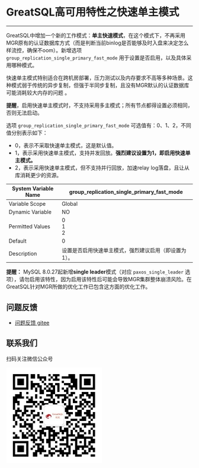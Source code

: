 # GreatSQL高可用特性之快速单主模式
---

GreatSQL中增加一个新的工作模式：**单主快速模式**，在这个模式下，不再采用MGR原有的认证数据库方式（而是判断当前binlog是否能够及时入盘来决定怎么样流控，确保不oom）。新增选项 `group_replication_single_primary_fast_mode` 用于设置是否启用，以及具体采用哪种模式。

快速单主模式特别适合在跨机房部署，压力测试以及内存要求不高等多种场景。这种模式弱于传统的异步复制，但强于半同步复制，且没有MGR默认的认证数据库可能消耗较大内存的问题
。

**提醒**，启用快速单主模式时，不支持采用多主模式；所有节点都得设置必须相同，否则无法启动。

选项 `group_replication_single_primary_fast_mode` 可选值有：0、1、2，不同值分别表示如下：
- 0，表示不采取快速单主模式，这是默认值。
- 1，表示采用快速单主模式，支持并发回放。**强烈建议设置为1，即启用快速单主模式。**
- 2，表示采用快速单主模式，但不支持并行回放，加速relay log落盘，且让从库消耗更少的资源。

| System Variable Name    | group_replication_single_primary_fast_mode |
| --- | --- |
| Variable Scope    | Global |
| Dynamic Variable    | NO |
| Permitted Values |    0<br/>1<br/>2 |
| Default    | 0 |
| Description    | 设置是否启用快速单主模式，强烈建议启用（即设置为1）。|

**提醒：** MySQL 8.0.27起新增**single leader**模式（对应 `paxos_single_leader` 选项），请勿启用该特性，因为启用该特性后可能会导致MGR集群整体崩溃风险。在GreatSQL针对MGR所做的优化工作已包含这方面的优化工作。 


**问题反馈**
---
- [问题反馈 gitee](https://gitee.com/GreatSQL/GreatSQL-Manual/issues)


**联系我们**
---

扫码关注微信公众号

![greatsql-wx](../greatsql-wx.jpg)
